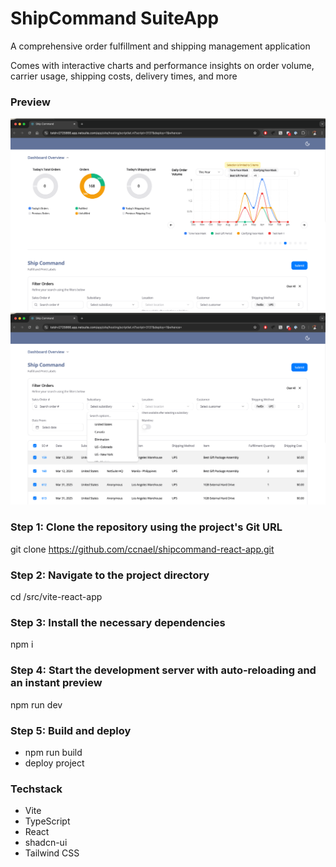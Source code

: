 # ShipCommand SuiteApp
A comprehensive order fulfillment and shipping management application

Comes with interactive charts and performance insights on order volume, carrier usage, shipping costs, delivery times, and more

### Preview
![ShipCommand Dashboard](./src/FileCabinet/SuiteApps/com.ccnael.shipcommand/bundle/assets/shipcommand-charts.png)
![ShipCommand Main](./src/FileCabinet/SuiteApps/com.ccnael.shipcommand/bundle/assets/shipcommand-main.png)

### Step 1: Clone the repository using the project's Git URL
git clone https://github.com/ccnael/shipcommand-react-app.git

### Step 2: Navigate to the project directory
cd /src/vite-react-app

### Step 3: Install the necessary dependencies
npm i

### Step 4: Start the development server with auto-reloading and an instant preview
npm run dev

### Step 5: Build and deploy
- npm run build 
- deploy project

### Techstack
- Vite
- TypeScript
- React
- shadcn-ui
- Tailwind CSS
